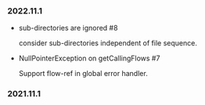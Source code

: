 ### 2022.11.1

* sub-directories are ignored #8

  consider sub-directories independent of file sequence.

* NullPointerException on getCallingFlows #7

  Support flow-ref in global error handler.

### 2021.11.1